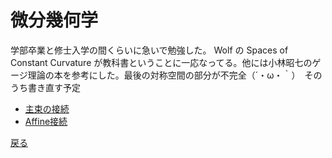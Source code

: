 # 微分幾何学

学部卒業と修士入学の間くらいに急いで勉強した。 Wolf の Spaces of Constant Curvature が教科書ということに一応なってる。他には小林昭七のゲージ理論の本を参考にした。最後の対称空間の部分が不完全（´・ω・｀）　そのうち書き直す予定
- [主束の接続](https://drive.google.com/file/d/0B2tz_MyG7hkeUy1UTTktTERfclE/view?usp=sharing)
- [Affine接続](https://drive.google.com/file/d/0B2tz_MyG7hkeZHlPdVI4MHliQkk/view?usp=sharing)
  
  
[戻る](https://ytanimura.github.io/yotabaito/)

